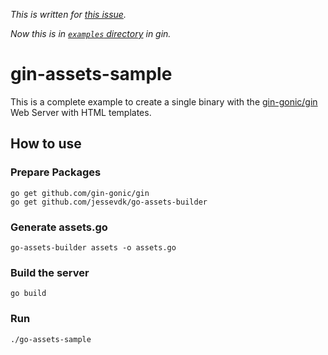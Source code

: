 *This is written for [this issue][issue].*

[issue]: https://github.com/gin-gonic/gin/issues/1316

*Now this is in [`examples` directory][dir] in gin.*

[dir]: https://github.com/gin-gonic/gin/tree/master/examples/assets-in-binary

# gin-assets-sample

This is a complete example to create a single binary with the
[gin-gonic/gin][gin] Web Server with HTML templates.

[gin]: https://github.com/gin-gonic/gin

## How to use

### Prepare Packages

```
go get github.com/gin-gonic/gin
go get github.com/jessevdk/go-assets-builder
```

### Generate assets.go

```
go-assets-builder assets -o assets.go
```

### Build the server

```
go build
```

### Run

```
./go-assets-sample
```
